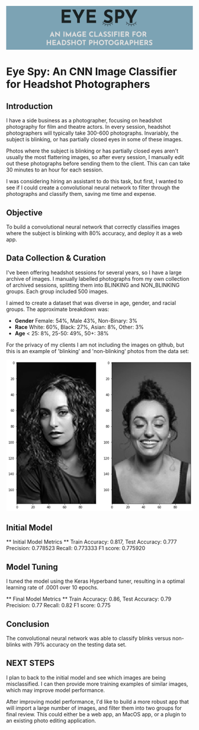 ![Header Image](https://github.com/lanapalmer/EyeSpy_ImageClassifier/blob/master/images/EyeSpy-GitHubHeader.png)

# Eye Spy: An CNN Image Classifier for Headshot Photographers #

## Introduction ##

I have a side business as a photographer, focusing on headshot photography for film and theatre actors. In every session, headshot photographers will typically take 300-600 photographs. Invariably, the subject is blinking, or has partially closed eyes in some of these images.

Photos where the subject is blinking or has partially closed eyes aren't usually the most flattering images, so after every session, I manually edit out these photographs before sending them to the client. This can can take 30 minutes to an hour for each session.

I was considering hiring an assistant to do this task, but first, I wanted to see if I could create a convolutional neural network to filter through the photographs and classify them, saving me time and expense.

## Objective ##
To build a convolutional neural network that correctly classifies images where the subject is blinking with 80% accuracy, and deploy it as a web app.

## Data Collection & Curation ## 

I've been offering headshot sessions for several years, so I have a large archive of images. I manually labelled photographs from my own collection of archived sessions, splitting them into BLINKING and NON_BLINKING groups. Each group included 500 images.

I aimed to create a dataset that was diverse in age, gender, and racial groups. The approximate breakdown was:

* **Gender** Female: 54%, Male 43%, Non-Binary: 3%
* **Race** White: 60%, Black: 27%, Asian: 8%, Other: 3%
* **Age** < 25: 8%, 25-50: 49%, 50+: 38%

For the privacy of my clients I am not including the images on github, but this is an example of 'blinking' and 'non-blinking' photos from the data set:
<p align="center">
<img src='https://github.com/lanapalmer/EyeSpy_ImageClassifier/blob/master/images/Blinks-NonBlinks-Ex.png'>
  </p>
  
## Initial Model ##

** Initial Model Metrics **
Train Accuracy: 0.817, Test Accuracy: 0.777
Precision: 0.778523
Recall: 0.773333
F1 score: 0.775920

## Model Tuning ##

I tuned the model using the Keras Hyperband tuner, resulting in a optimal learning rate of .0001 over 10 epochs.

** Final Model Metrics **
Train Accuracy: 0.86, Test Accuracy: 0.79 Precision: 0.77
Recall: 0.82
F1 score: 0.775

## Conclusion ##

The convolutional neural network was able to classify blinks versus non-blinks with 79% accuracy on the testing data set.

## NEXT STEPS ##

I plan to back to the initial model and see which images are being misclassified. I can then provide more training examples of similar images, which may improve model performance.

After improving model performance, I'd like to build a more robust app that will import a large number of images, and filter them into two groups for final review.
This could either be a web app, an MacOS app, or a plugin to an existing photo editing application.
